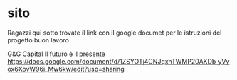# sito
Ragazzi qui sotto trovate il link con il google documet per le istruzioni del progetto
buon lavoro

G&G Capital
Il futuro è il presente
https://docs.google.com/document/d/1ZSYOTj4CNJqxhTWMP20AKDb_yVyox6XovW96i_Mw6kw/edit?usp=sharing